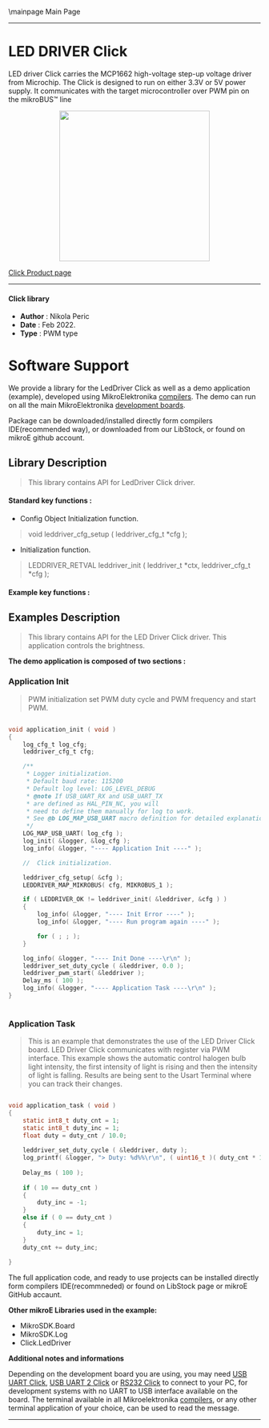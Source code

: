 \mainpage Main Page
 
---
# LED DRIVER Click

LED driver Click carries the MCP1662 high-voltage step-up voltage driver from Microchip. The Click is designed to run on either 3.3V or 5V power supply. It communicates with the target microcontroller over PWM pin on the mikroBUS™ line

<p align="center">
  <img src="https://download.mikroe.com/images/click_for_ide/leddriver_click.png" height=300px>
</p>

[Click Product page](https://www.mikroe.com/led-driver-click)

---


#### Click library 

- **Author**        : Nikola Peric
- **Date**          : Feb 2022.
- **Type**          : PWM type


# Software Support

We provide a library for the LedDriver Click 
as well as a demo application (example), developed using MikroElektronika 
[compilers](https://shop.mikroe.com/compilers). 
The demo can run on all the main MikroElektronika [development boards](https://shop.mikroe.com/development-boards).

Package can be downloaded/installed directly form compilers IDE(recommended way), or downloaded from our LibStock, or found on mikroE github account. 

## Library Description

> This library contains API for LedDriver Click driver.

#### Standard key functions :

- Config Object Initialization function.
> void leddriver_cfg_setup ( leddriver_cfg_t *cfg ); 
 
- Initialization function.
> LEDDRIVER_RETVAL leddriver_init ( leddriver_t *ctx, leddriver_cfg_t *cfg );


#### Example key functions :

## Examples Description

>  This library contains API for the LED Driver Click driver.
>  This application controls the brightness. 

**The demo application is composed of two sections :**

### Application Init 

> PWM initialization set PWM duty cycle and PWM frequency and start PWM.

```c

void application_init ( void )
{
    log_cfg_t log_cfg;
    leddriver_cfg_t cfg;

    /** 
     * Logger initialization.
     * Default baud rate: 115200
     * Default log level: LOG_LEVEL_DEBUG
     * @note If USB_UART_RX and USB_UART_TX 
     * are defined as HAL_PIN_NC, you will 
     * need to define them manually for log to work. 
     * See @b LOG_MAP_USB_UART macro definition for detailed explanation.
     */
    LOG_MAP_USB_UART( log_cfg );
    log_init( &logger, &log_cfg );
    log_info( &logger, "---- Application Init ----" );

    //  Click initialization.

    leddriver_cfg_setup( &cfg );
    LEDDRIVER_MAP_MIKROBUS( cfg, MIKROBUS_1 );

    if ( LEDDRIVER_OK != leddriver_init( &leddriver, &cfg ) )
    {
        log_info( &logger, "---- Init Error ----" );
        log_info( &logger, "---- Run program again ----" );

        for ( ; ; );
    }

    log_info( &logger, "---- Init Done ----\r\n" );
    leddriver_set_duty_cycle ( &leddriver, 0.0 );
    leddriver_pwm_start( &leddriver );
    Delay_ms ( 100 );
    log_info( &logger, "---- Application Task ----\r\n" );
}
  
```

### Application Task

> This is an example that demonstrates the use of the LED Driver Click board.
> LED Driver Click communicates with register via PWM interface.
> This example shows the automatic control halogen bulb light intensity,
> the first intensity of light is rising and then the intensity of light is falling.
> Results are being sent to the Usart Terminal where you can track their changes.

```c

void application_task ( void ) 
{
    static int8_t duty_cnt = 1;
    static int8_t duty_inc = 1;
    float duty = duty_cnt / 10.0;
    
    leddriver_set_duty_cycle ( &leddriver, duty );
    log_printf( &logger, "> Duty: %d%%\r\n", ( uint16_t )( duty_cnt * 10 ) );
    
    Delay_ms ( 100 );
    
    if ( 10 == duty_cnt ) 
    {
        duty_inc = -1;
    }
    else if ( 0 == duty_cnt ) 
    {
        duty_inc = 1;
    }
    duty_cnt += duty_inc;
    
}  

```


The full application code, and ready to use projects can be  installed directly form compilers IDE(recommneded) or found on LibStock page or mikroE GitHub accaunt.

**Other mikroE Libraries used in the example:** 

- MikroSDK.Board
- MikroSDK.Log
- Click.LedDriver

**Additional notes and informations**

Depending on the development board you are using, you may need 
[USB UART Click](https://shop.mikroe.com/usb-uart-click), 
[USB UART 2 Click](https://shop.mikroe.com/usb-uart-2-click) or 
[RS232 Click](https://shop.mikroe.com/rs232-click) to connect to your PC, for 
development systems with no UART to USB interface available on the board. The 
terminal available in all Mikroelektronika 
[compilers](https://shop.mikroe.com/compilers), or any other terminal application 
of your choice, can be used to read the message.



---
